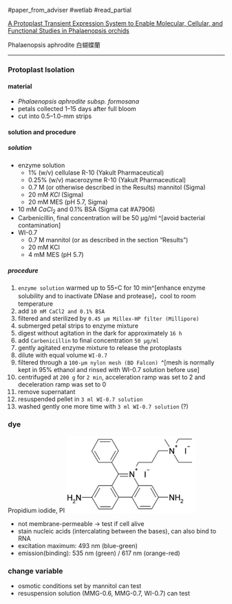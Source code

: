 #paper_from_adviser 
#wetlab 
#read_partial 

[A Protoplast Transient Expression System to Enable Molecular, Cellular, and Functional Studies in Phalaenopsis orchids](../paper/orchid/protoplast/A%20Protoplast%20Transient%20Expression%20System%20to%20Enable%20Molecular,%20Cellular,%20and%20Functional%20Studies%20in%20Phalaenopsis%20orchids.pdf)

Phalaenopsis aphrodite 白蝴蝶蘭


---
### Protoplast Isolation
#### material
- _Phalaenopsis aphrodite subsp. formosana_
- petals collected 1–15 days after full bloom
- cut into 0.5–1.0-mm strips
#### solution and procedure
##### solution
- enzyme solution
	- 1% (w/v) cellulase R-10 (Yakult Pharmaceutical)
	- 0.25% (w/v) macerozyme R-10 (Yakult Pharmaceutical)
	- 0.7 M (or otherwise described in the Results) mannitol (Sigma)
	- 20 mM $KCl$ (Sigma)
	- 20 mM MES (pH 5.7, Sigma)
- 10 mM $CaCl_2$ and 0.1% BSA (Sigma cat #A7906)
- Carbenicillin, final concentration will be 50 µg/ml ^[avoid bacterial contamination]
- WI-0.7
	- 0.7 M mannitol (or as described in the section “Results”)
	- 20 mM KCl
	- 4 mM MES (pH 5.7)

##### procedure
1. `enzyme solution` warmed up to 55◦C for 10 min^[enhance enzyme solubility and to inactivate DNase and protease]，cool to room temperature
2. add `10 mM CaCl2 and 0.1% BSA`
3. filtered and sterilized by `0.45 µm Millex-HP filter (Millipore)`
4. submerged petal strips to enzyme mixture
5. digest without agitation in the dark for approximately `16 h`
6. add `Carbenicillin` to final concentration `50 µg/ml`
7. gently agitated enzyme mixture to release the protoplasts
8. dilute with equal volume `WI-0.7` 
9. filtered through a `100-µm nylon mesh (BD Falcon) `^[mesh is normally kept in 95% ethanol and rinsed with WI-0.7 solution before use]
10. centrifuged at `200 g` for `2 min`, acceleration ramp was set to 2 and deceleration ramp was set to 0
11. remove supernatant
12. resuspended pellet in `3 ml WI-0.7 solution`
13. washed gently one more time with `3 ml WI-0.7 solution` (?)

### dye
Propidium iodide, PI
![](../attachment/Pasted%20image%2020220630152503.png)
- not membrane-permeable -> test if cell alive
- stain nucleic acids (intercalating between the bases), can also bind to RNA
- excitation maximum: 493 nm (blue-green)
- emission(binding): 535 nm (green) / 617 nm (orange-red)


### change variable
- osmotic conditions set by mannitol can test
- resuspension solution (MMG-0.6, MMG-0.7, WI-0.7) can test